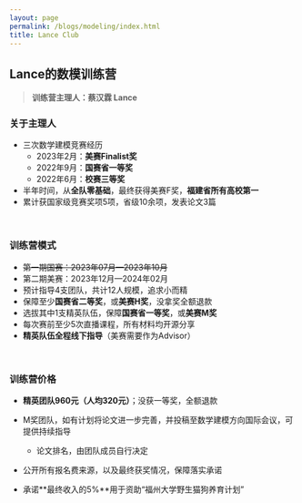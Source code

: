 ```yaml
---
layout: page
permalink: /blogs/modeling/index.html
title: Lance Club
---
```


## Lance的数模训练营

> **训练营主理人：蔡汉霖 Lance**

### 关于主理人

- 三次数学建模竞赛经历
    - 2023年2月：**美赛Finalist奖**
    - 2022年9月：**国赛省一等奖**
    - 2022年6月：**校赛三等奖**
- 半年时间，从**全队零基础**，最终获得美赛F奖，**福建省所有高校第一**
- 累计获国家级竞赛奖项5项，省级10余项，发表论文3篇

<br>

### 训练营模式

- ~~第一期国赛：2023年07月—2023年10月~~
- 第二期美赛：2023年12月—2024年02月
- 预计指导4支团队，共计12人规模，追求小而精
- 保障至少**国赛省二等奖**，或**美赛H奖**，没拿奖全额退款
- 选拔其中1支精英队伍，保障**国赛省一等奖**，或**美赛M奖**
- 每次赛前至少5次直播课程，所有材料均开源分享
- **精英队伍全程线下指导**（美赛需要作为Advisor）

<br>

### 训练营价格

- **精英团队960元（人均320元）**；没获一等奖，全额退款
- M奖团队，如有计划将论文进一步完善，并投稿至数学建模方向国际会议，可提供持续指导
  - 论文排名，由团队成员自行决定

- 公开所有报名费来源，以及最终获奖情况，保障落实承诺
- 承诺**最终收入的5%**用于资助“福州大学野生猫狗养育计划”

<br>
